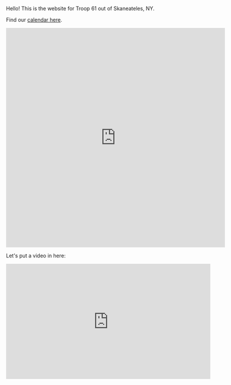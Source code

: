 Hello! This is the website for Troop 61 out of Skaneateles, NY.

Find our [calendar here](calendar.md).

<iframe src="https://calendar.google.com/calendar/embed?height=600&amp;wkst=1&amp;bgcolor=%23ffffff&amp;ctz=America%2FNew_York&amp;src=b3NhcGxuZG45MGIyOXZnYXQyZmo0dm5namdAZ3JvdXAuY2FsZW5kYXIuZ29vZ2xlLmNvbQ&amp;color=%23D81B60" style="border-width:0" width="600" height="600" frameborder="0" scrolling="no"></iframe>

Let's put a video in here:
<iframe width="560" height="315" src="https://www.youtube.com/embed/1n3VCVhly48" frameborder="0" allow="accelerometer; autoplay; encrypted-media; gyroscope; picture-in-picture" allowfullscreen></iframe>